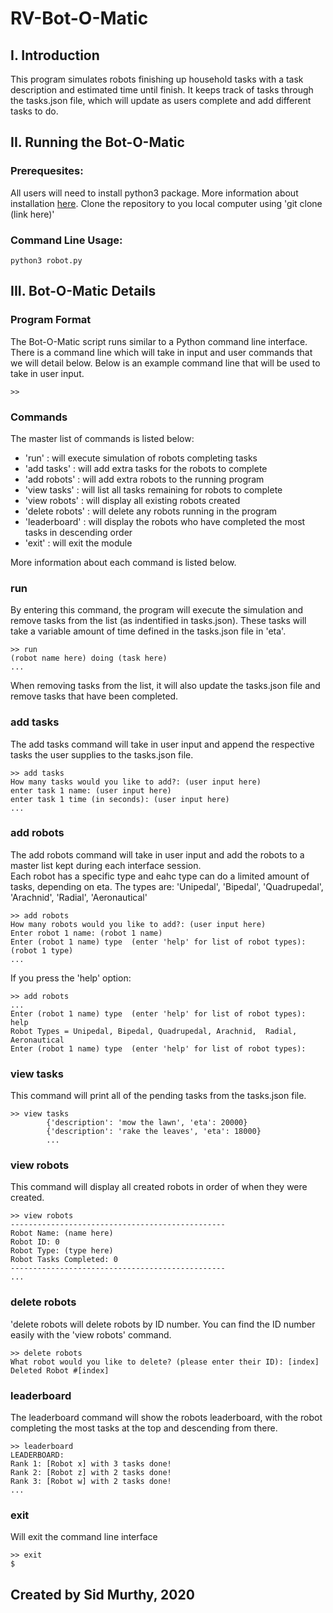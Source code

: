 # RV-Bot-O-Matic

## I. Introduction
This program simulates robots finishing up household tasks with a task description and estimated time until finish. It keeps track of tasks through the tasks.json file, which will update as users complete and add different tasks to do.

## II. Running the Bot-O-Matic
### Prerequesites:
All users will need to install python3 package. More information about installation [here](https://realpython.com/installing-python/).
Clone the repository to you local computer using 'git clone (link here)'
### Command Line Usage:
```
python3 robot.py
```

## III. Bot-O-Matic Details
### Program Format
The Bot-O-Matic script runs similar to a Python command line interface. There is a command line which will take in input and user commands that we will detail below. Below is an example command line that will be used to take in user input.
```
>>
```

### Commands
The master list of commands is listed below:<br/>
- 'run' : will execute simulation of robots completing tasks
- 'add tasks' : will add extra tasks for the robots to complete
- 'add robots' : will add extra robots to the running program
- 'view tasks' : will list all tasks remaining for robots to complete
- 'view robots' : will display all existing robots created
- 'delete robots' : will delete any robots running in the program
- 'leaderboard' : will display the robots who have completed the most tasks in descending order
- 'exit' : will exit the module

More information about each command is listed below.

### run
By entering this command, the program will execute the simulation and remove tasks from the list (as indentified in tasks.json). These tasks will take a variable amount of time defined in the tasks.json file in 'eta'.<br/>
```
>> run
(robot name here) doing (task here)
...
```
When removing tasks from the list, it will also update the tasks.json file and remove tasks that have been completed.

### add tasks
The add tasks command will take in user input and append the respective tasks the user supplies to the tasks.json file.
```
>> add tasks
How many tasks would you like to add?: (user input here)
enter task 1 name: (user input here)
enter task 1 time (in seconds): (user input here)
...
```
### add robots
The add robots command will take in user input and add the robots to a master list kept during each interface session. <br/>
Each robot has a specific type and eahc type can do a limited amount of tasks, depending on eta.
The types are: 'Unipedal', 'Bipedal', 'Quadrupedal', 'Arachnid',  'Radial', 'Aeronautical'
```
>> add robots
How many robots would you like to add?: (user input here)
Enter robot 1 name: (robot 1 name)
Enter (robot 1 name) type  (enter 'help' for list of robot types): (robot 1 type)
...
```
If you press the 'help' option:
```
>> add robots
...
Enter (robot 1 name) type  (enter 'help' for list of robot types): help
Robot Types = Unipedal, Bipedal, Quadrupedal, Arachnid,  Radial, Aeronautical
Enter (robot 1 name) type  (enter 'help' for list of robot types):
```

### view tasks
This command will print all of the pending tasks from the tasks.json file.
```
>> view tasks
        {'description': 'mow the lawn', 'eta': 20000}
        {'description': 'rake the leaves', 'eta': 18000}
        ...
```

### view robots
This command will display all created robots in order of when they were created.
```
>> view robots
------------------------------------------------
Robot Name: (name here)
Robot ID: 0
Robot Type: (type here)
Robot Tasks Completed: 0
------------------------------------------------
...
```

### delete robots
'delete robots will delete robots by ID number. You can find the ID number easily with the 'view robots' command.
```
>> delete robots
What robot would you like to delete? (please enter their ID): [index]
Deleted Robot #[index]
```

### leaderboard
The leaderboard command will show the robots leaderboard, with the robot completing the most tasks at the top and descending from there.
```
>> leaderboard
LEADERBOARD:
Rank 1: [Robot x] with 3 tasks done!
Rank 2: [Robot z] with 2 tasks done!
Rank 3: [Robot w] with 2 tasks done!
...
```

### exit
Will exit the command line interface
```
>> exit
$
```


## Created by Sid Murthy, 2020
